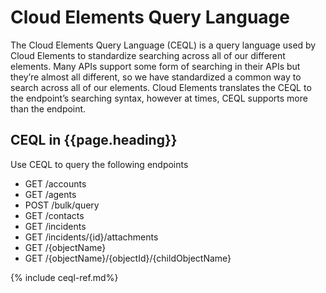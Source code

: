 # Cloud Elements Query Language

The Cloud Elements Query Language (CEQL) is a query language used by Cloud Elements to standardize searching across all of our different elements. Many APIs support some form of searching in their APIs but they’re almost all different, so we have standardized a common way to search across all of our elements. Cloud Elements translates the CEQL to the endpoint’s searching syntax, however at times, CEQL supports more than the endpoint.

## CEQL in {{page.heading}}

Use CEQL to query the following endpoints

* GET /accounts
* GET /agents
* POST /bulk/query
* GET /contacts
* GET /incidents
* GET /incidents/{id}/attachments
* GET /{objectName}
* GET /{objectName}/{objectId}/{childObjectName}

{% include ceql-ref.md%}
